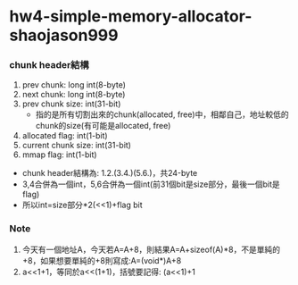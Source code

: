 # hw4-simple-memory-allocator-shaojason999

### chunk header結構
1. prev chunk: long int(8-byte)
2. next chunk: long int(8-byte)
3. prev chunk size: int(31-bit)
   * 指的是所有切割出來的chunk(allocated, free)中，相鄰自己，地址較低的chunk的size(有可能是allocated, free)
4. allocated flag: int(1-bit)
5. current chunk size: int(31-bit)
6. mmap flag: int(1-bit)
* chunk header結構為: 1.2.(3.4.)(5.6.)，共24-byte
* 3,4合併為一個int，5,6合併為一個int(前31個bit是size部分，最後一個bit是flag)
* 所以int=size部分*2(<<1)+flag bit


### Note
1. 今天有一個地址A，今天若A=A+8，則結果A=A+sizeof(A)\*8，不是單純的+8，如果想要單純的+8則寫成:A=(void*)A+8
2. a<<1+1，等同於a<<(1+1)，括號要記得: (a<<1)+1
